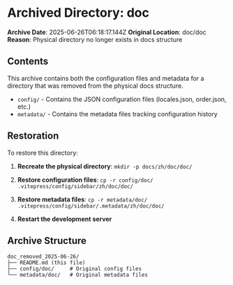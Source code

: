 # Archived Directory: doc

**Archive Date**: 2025-06-26T06:18:17.144Z
**Original Location**: doc/doc
**Reason**: Physical directory no longer exists in docs structure

## Contents
This archive contains both the configuration files and metadata for a directory that was removed from the physical docs structure.

- `config/` - Contains the JSON configuration files (locales.json, order.json, etc.)
- `metadata/` - Contains the metadata files tracking configuration history

## Restoration
To restore this directory:

1. **Recreate the physical directory**: 
   `mkdir -p docs/zh/doc/doc/`

2. **Restore configuration files**:
   `cp -r config/doc/ .vitepress/config/sidebar/zh/doc/doc/`

3. **Restore metadata files**:
   `cp -r metadata/doc/ .vitepress/config/sidebar/.metadata/zh/doc/doc/`

4. **Restart the development server**

## Archive Structure
```
doc_removed_2025-06-26/
├── README.md (this file)
├── config/doc/     # Original config files
└── metadata/doc/   # Original metadata files
```
